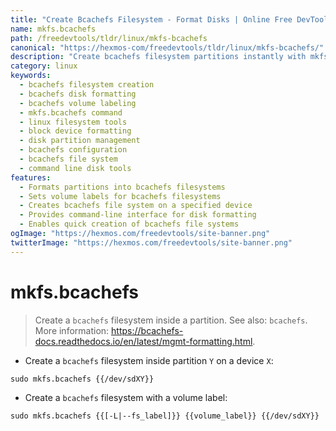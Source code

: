 ```yaml
---
title: "Create Bcachefs Filesystem - Format Disks | Online Free DevTools by Hexmos"
name: mkfs.bcachefs
path: /freedevtools/tldr/linux/mkfs-bcachefs
canonical: "https://hexmos-com/freedevtools/tldr/linux/mkfs-bcachefs/"
description: "Create bcachefs filesystem partitions instantly with mkfs.bcachefs. Format disks and define volume labels using the command line. Free online tool, no registration required."
category: linux
keywords:
  - bcachefs filesystem creation
  - bcachefs disk formatting
  - bcachefs volume labeling
  - mkfs.bcachefs command
  - linux filesystem tools
  - block device formatting
  - disk partition management
  - bcachefs configuration
  - bcachefs file system
  - command line disk tools
features:
  - Formats partitions into bcachefs filesystems
  - Sets volume labels for bcachefs filesystems
  - Creates bcachefs file system on a specified device
  - Provides command-line interface for disk formatting
  - Enables quick creation of bcachefs file systems
ogImage: "https://hexmos.com/freedevtools/site-banner.png"
twitterImage: "https://hexmos.com/freedevtools/site-banner.png"
---
```


# mkfs.bcachefs

> Create a `bcachefs` filesystem inside a partition.
> See also: `bcachefs`.
> More information: <https://bcachefs-docs.readthedocs.io/en/latest/mgmt-formatting.html>.

- Create a `bcachefs` filesystem inside partition `Y` on a device `X`:

`sudo mkfs.bcachefs {{/dev/sdXY}}`

- Create a `bcachefs` filesystem with a volume label:

`sudo mkfs.bcachefs {{[-L|--fs_label]}} {{volume_label}} {{/dev/sdXY}}`
